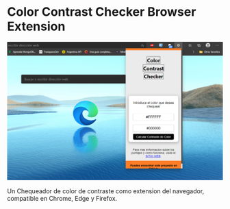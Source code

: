 # Color Contrast Checker Browser Extension

![extension](edge.png)

Un Chequeador de color de contraste como extension del navegador, compatible en Chrome, Edge y Firefox.